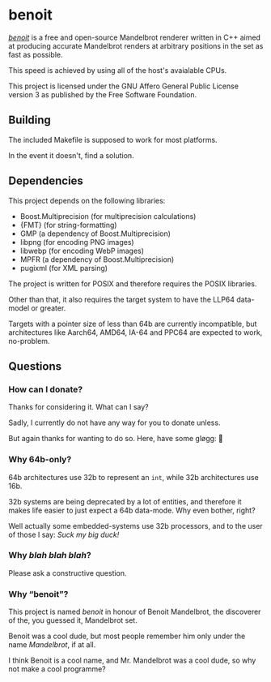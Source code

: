 # benoit

[*benoit*](https://mandelbrot.dk/delta/benoit) is a free and open-source Mandelbrot renderer written in C++ aimed at producing accurate Mandelbrot renders at arbitrary positions in the set as fast as possible.

This speed is achieved by using all of the host's avaialable CPUs.

This project is licensed under the GNU Affero General Public License version 3 as published by the Free Software Foundation.

## Building

The included Makefile is supposed to work for most platforms.

In the event it doesn't, find a solution.

## Dependencies

This project depends on the following libraries:

* Boost.Multiprecision (for multiprecision calculations)
* {FMT} (for string-formatting)
* GMP (a dependency of Boost.Multiprecision)
* libpng (for encoding PNG images)
* libwebp (for encoding WebP images)
* MPFR (a dependency of Boost.Multiprecision)
* pugixml (for XML parsing)

The project is written for POSIX and therefore requires the POSIX libraries.

Other than that, it also requires the target system to have the LLP64 data-model or greater.

Targets with a pointer size of less than 64b are currently incompatible, but architectures like Aarch64, AMD64, IA-64 and PPC64 are expected to work, no-problem.

## Questions

### How can I donate?

Thanks for considering it. What can I say?

Sadly, I currently do not have any way for you to donate unless.

But again thanks for wanting to do so. Here, have some gløgg: 🍷

### Why 64b-only?

64b architectures use 32b to represent an `int`, while 32b architectures use 16b.

32b systems are being deprecated by a lot of entities, and therefore it makes life easier to just expect a 64b data-mode. Why even bother, right?

Well actually some embedded-systems use 32b processors, and to the user of those I say: *Suck my big duck!*

### Why *blah blah blah*?

Please ask a constructive question.

### Why “benoit”?

This project is named *benoit* in honour of Benoit Mandelbrot, the discoverer of the, you guessed it, Mandelbrot set.

Benoit was a cool dude, but most people remember him only under the name *Mandelbrot*, if at all.

I think Benoit is a cool name, and Mr. Mandelbrot was a cool dude, so why not make a cool programme?
